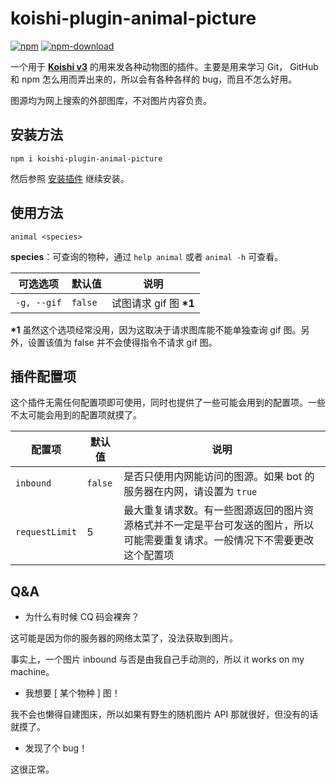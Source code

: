 # koishi-plugin-animal-picture

[![npm](https://img.shields.io/npm/v/koishi-plugin-animal-picture?style=flat-square)](https://www.npmjs.com/package/koishi-plugin-animal-picture)
[![npm-download](https://img.shields.io/npm/dw/koishi-plugin-animal-picture?style=flat-square)](https://www.npmjs.com/package/koishi-plugin-animal-picture)

一个用于 [**Koishi v3**](https://github.com/koishijs/koishi) 的用来发各种动物图的插件。主要是用来学习 Git， GitHub 和 npm 怎么用而弄出来的，所以会有各种各样的 bug，而且不怎么好用。

图源均为网上搜索的外部图库，不对图片内容负责。

## 安装方法

```shell
npm i koishi-plugin-animal-picture
```

然后参照 [安装插件](https://koishi.js.org/guide/context.html#%E5%AE%89%E8%A3%85%E6%8F%92%E4%BB%B6) 继续安装。

## 使用方法

```
animal <species>
```

**species**：可查询的物种，通过 `help animal` 或者 `animal -h` 可查看。

| 可选选项 | 默认值 | 说明 |
| - | - | - |
| `-g, --gif` | `false` | 试图请求 gif 图 **\*1** |

**\*1** 虽然这个选项经常没用，因为这取决于请求图库能不能单独查询 gif 图。另外，设置该值为 false 并不会使得指令不请求 gif 图。

## 插件配置项

这个插件无需任何配置项即可使用，同时也提供了一些可能会用到的配置项。一些不太可能会用到的配置项就摸了。

| 配置项 | 默认值 | 说明 |
| - | - | - |
| `inbound` | `false` | 是否只使用内网能访问的图源。如果 bot 的服务器在内网，请设置为 `true` |
| `requestLimit` | 5 | 最大重复请求数。有一些图源返回的图片资源格式并不一定是平台可发送的图片，所以可能需要重复请求。一般情况下不需要更改这个配置项 |

## Q&A

- 为什么有时候 CQ 码会裸奔？

这可能是因为你的服务器的网络太菜了，没法获取到图片。

事实上，一个图片 inbound 与否是由我自己手动测的，所以 it works on my machine。

- 我想要 [ 某个物种 ] 图！

我不会也懒得自建图床，所以如果有野生的随机图片 API 那就很好，但没有的话就摸了。

- 发现了个 bug！

这很正常。